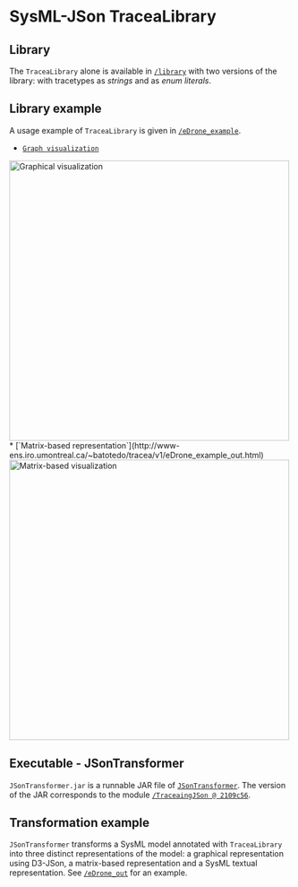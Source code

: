 
# SysML-JSon TraceaLibrary

## Library

The `TraceaLibrary` alone is available in [`/library`](https://github.com/modelia/tracea/tree/master/4-sysml-json-transformer/library) with two versions of the library: with tracetypes as _strings_ and as _enum literals_.

## Library example

A usage example of `TraceaLibrary` is given in [`/eDrone_example`](https://github.com/modelia/tracea/tree/master/4-sysml-json-transformer/eDrone_example).

* [`Graph visualization`](http://www-ens.iro.umontreal.ca/~batotedo/tracea/v1/d3json.html)
<img src="(http://www-ens.iro.umontreal.ca/~batotedo/tracea/imgs/visualization1.jpg" width=500 alt="Graphical visualization"/>
* [`Matrix-based representation`](http://www-ens.iro.umontreal.ca/~batotedo/tracea/v1/eDrone_example_out.html)
<img src="(http://www-ens.iro.umontreal.ca/~batotedo/tracea/imgs/tracematrix1.jpg" width=500 alt="Matrix-based visualization"/>

## Executable - JSonTransformer

`JSonTransformer.jar` is a runnable JAR file of [`JSonTransformer`](https://github.com/ebatot/TraceaingJson). The version of the JAR corresponds to the module [`/TraceaingJSon @ 2109c56`](https://github.com/ebatot/TraceaingJson/tree/2109c562598807b8b7797af3b9dd5f54fc5c5202).

## Transformation example

`JSonTransformer` transforms a SysML model annotated with `TraceaLibrary` into three distinct representations of the model: a graphical representation using D3-JSon, a matrix-based representation and a SysML textual representation. See [`/eDrone_out`](https://github.com/modelia/tracea/tree/master/4-sysml-json-transformer/eDrone_out) for an example.
